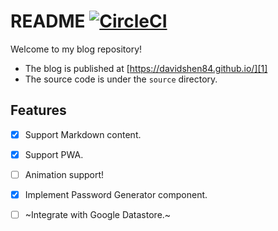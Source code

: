# README [![CircleCI][2]][3]

Welcome to my blog repository!

- The blog is published at [https://davidshen84.github.io/][1]
- The source code is under the `source` directory.


## Features

- [x] Support Markdown content.
- [x] Support PWA.
- [ ] Animation support!
- [x] Implement Password Generator component.
- [ ] ~Integrate with Google Datastore.~


[1]: https://davidshen84.github.io/
[2]: https://circleci.com/gh/davidshen84/davidshen84.github.io.svg?style=svg
[3]: https://circleci.com/gh/davidshen84/davidshen84.github.io

